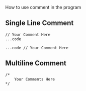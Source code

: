How to use comment in the program

## Single Line Comment
```
// Your Comment Here
...code

...code // Your Comment Here
```

## Multiline Comment
```
/*
    Your Comments Here
*/
```